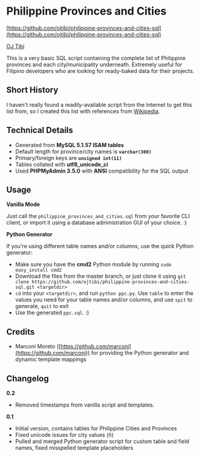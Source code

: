 Philippine Provinces and Cities
===============================

[https://github.com/ojtibi/philippine-provinces-and-cities-sql](https://github.com/ojtibi/philippine-provinces-and-cities-sql)

[OJ Tibi](https://github.com/ojtibi)

This is a very basic SQL script containing the complete list of Philippine provinces and each city/municipality underneath. Extremely useful for Filipino developers who are looking for ready-baked data for their projects.

Short History
-------------

I haven't really found a readily-available script from the Internet to get this list from, so I created this list with references from [Wikipedia](http://en.wikipedia.org/wiki/List_of_cities_and_municipalities_in_the_Philippines).

Technical Details
-----------------

* Generated from **MySQL 5.1.57 ISAM tables**
* Default length for province/city names is **`varchar(300)`**
* Primary/foreign keys are **`unsigned int(11)`**
* Tables collated with **utf8\_unicode\_ci**
* Used **PHPMyAdmin 3.5.0** with **ANSI** compatibility for the SQL output

Usage
-----

**Vanilla Mode**

Just call the `philippine_provinces_and_cities.sql` from your favorite CLI client, or import it using a database administration GUI of your choice. :)

**Python Generator**

If you're using different table names and/or columns, use the quick Python generator:

* Make sure you have the **cmd2** Python module by running `sudo easy_install cmd2`
* Download the files from the master branch, or just clone it using `git clone https://github.com/ojtibi/philippine-provinces-and-cities-sql.git <targetdir>`
* `cd` into your `<targetdir>`, and run `python ppc.py`. Use `table` to enter the values you need for your table names and/or columns, and use `spit` to generate, `quit` to exit
* Use the generated `ppc.sql`. :)

Credits
-------

* Marconi Moreto ([https://github.com/marconi](https://github.com/marconi)) for providing the Python generator and dynamic template mappings


Changelog
---------

**0.2**

* Removed timestamps from vanilla script and templates.

**0.1**

* Initial version, contains tables for Philippine Cities and Provinces
* Fixed unicode issues for city values (ñ)
* Pulled and merged Python generator script for custom table and field names, fixed misspelled template placeholders